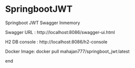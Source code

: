 # SpringbootJWT
Springboot JWT Swagger Inmemory

Swagger URL : http://localhost:8086/swagger-ui.html

H2 DB console : http://localhost:8086/h2-console

Docker Image: docker pull mahajan777/springboot_jwt:latest 

end